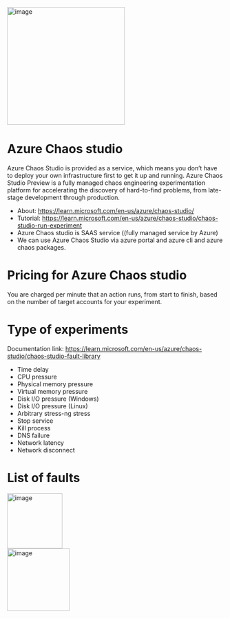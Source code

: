<img width="273" alt="image" src="https://github.com/cloudtechner/chaos-engineering-tools/assets/87966660/99400e8b-48df-4c58-9186-489f6414b928">


# Azure Chaos studio

Azure Chaos Studio is provided as a service, which means you don’t have to deploy your own infrastructure first to get it up and running. Azure Chaos Studio Preview is a fully managed chaos engineering experimentation platform for accelerating the discovery of hard-to-find problems, from late-stage development through production.

* About: https://learn.microsoft.com/en-us/azure/chaos-studio/
* Tutorial: https://learn.microsoft.com/en-us/azure/chaos-studio/chaos-studio-run-experiment
* Azure Chaos studio is SAAS service ((fully managed service by Azure)
* We can use Azure Chaos Studio via azure portal and azure cli and azure chaos packages.
  
# Pricing for Azure Chaos studio

You are charged per minute that an action runs, from start to finish, based on the number of target accounts for your experiment. 

# Type of experiments

Documentation link: https://learn.microsoft.com/en-us/azure/chaos-studio/chaos-studio-fault-library

* Time delay
* CPU pressure
* Physical memory pressure
* Virtual memory pressure
* Disk I/O pressure (Windows)
* Disk I/O pressure (Linux)
* Arbitrary stress-ng stress
* Stop service
* Kill process
* DNS failure
* Network latency
* Network disconnect

# List of faults

<img width="128" alt="image" src="https://github.com/cloudtechner/chaos-engineering-tools/assets/87966660/df0b52c1-362b-46f7-a167-b893af85e3d1">

<br/>

<img width="145" alt="image" src="https://github.com/cloudtechner/chaos-engineering-tools/assets/87966660/d41ca1af-d4f6-43d9-9167-dd59287ff9ed">
